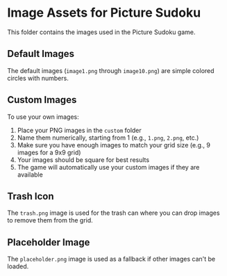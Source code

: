 # Image Assets for Picture Sudoku

This folder contains the images used in the Picture Sudoku game.

## Default Images

The default images (`image1.png` through `image10.png`) are simple colored circles with numbers.

## Custom Images

To use your own images:

1. Place your PNG images in the `custom` folder
2. Name them numerically, starting from 1 (e.g., `1.png`, `2.png`, etc.)
3. Make sure you have enough images to match your grid size (e.g., 9 images for a 9x9 grid)
4. Your images should be square for best results
5. The game will automatically use your custom images if they are available

## Trash Icon

The `trash.png` image is used for the trash can where you can drop images to remove them from the grid.

## Placeholder Image

The `placeholder.png` image is used as a fallback if other images can't be loaded. 